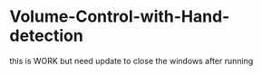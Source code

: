 # Volume-Control-with-Hand-detection
this is WORK but need update to close the windows after running
